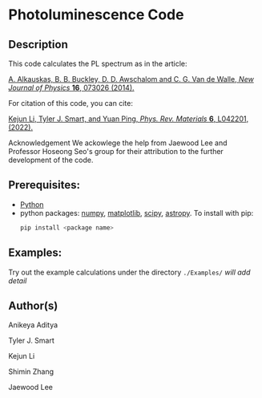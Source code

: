 Photoluminescence Code
===================================

Description
------------------------------------
This code calculates the PL spectrum as in the article:

[A. Alkauskas, B. B. Buckley, D. D. Awschalom and C. G. Van de Walle, *New Journal of Physics* **16**, 073026 (2014).](https://iopscience.iop.org/article/10.1088/1367-2630/16/7/073026/meta "First-principles theory of the luminescence lineshape for the triplet transition in diamond NV centres")

For citation of this code, you can cite:

[Kejun Li, Tyler J. Smart, and Yuan Ping,  *Phys. Rev. Materials* **6**, L042201, (2022).](https://journals.aps.org/prmaterials/abstract/10.1103/PhysRevMaterials.6.L042201
"Carbon trimer as a 2 eV single-photon emitter candidate in hexagonal boron nitride: A first-principles study")

Acknowledgement
We ackowlege the help from Jaewood Lee and Professor Hoseong Seo's group for their attribution to the further development of the code. 

Prerequisites:
------------------------------------
* [Python](https://www.python.org/downloads)
* python packages: [numpy](https://numpy.org), [matplotlib](https://matplotlib.org), [scipy](https://www.scipy.org), [astropy](https://www.astropy.org). To install with pip:
    ```bash
    pip install <package name>
    ```

Examples:
------------------------------------
Try out the example calculations under the directory `./Examples/`
*will add detail*

Author(s)
------------------------------------
Anikeya Aditya

Tyler J. Smart

Kejun Li

Shimin Zhang

Jaewood Lee
